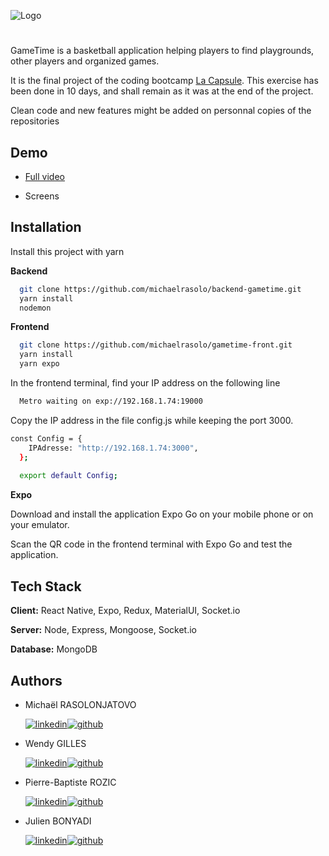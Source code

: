 
![Logo](https://res.cloudinary.com/dwccdtirq/image/upload/v1693409864/GameTime/logo_shadow_mt15kn.jpg)


# 

GameTime is a basketball application helping players to find playgrounds, other players and organized games.

It is the final project of the coding bootcamp [La Capsule](https://www.lacapsule.academy/formation-developpeur-web/full-time).
This exercise has been done in 10 days, and shall remain as it was at the end of the project.

Clean code and new features might be added on personnal copies of the repositories


## Demo

- [Full video](https://drive.google.com/file/d/1LtxMaIspYyy1IxkUKa4b7Xka9DObgOIy/view)

- Screens
## Installation

Install this project with yarn

**Backend**
```bash
  git clone https://github.com/michaelrasolo/backend-gametime.git
  yarn install
  nodemon
```

**Frontend**
```bash
  git clone https://github.com/michaelrasolo/gametime-front.git
  yarn install
  yarn expo
```
In the frontend terminal, find your IP address on the following line
```bash
  Metro waiting on exp://192.168.1.74:19000
```

Copy the IP address in the file config.js while keeping the port 3000.
```bash
const Config = {
    IPAdresse: "http://192.168.1.74:3000",
  };
  
  export default Config;
```
**Expo**

Download and install the application Expo Go on your mobile phone or on your emulator.

Scan the QR code in the frontend terminal with Expo Go and test the application.
## Tech Stack

**Client:** React Native, Expo, Redux, MaterialUI, Socket.io

**Server:** Node, Express, Mongoose, Socket.io

**Database:** MongoDB


## Authors

- Michaël RASOLONJATOVO

  [![linkedin](https://img.shields.io/badge/linkedin-0A66C2?style=for-the-badge&logo=linkedin&logoColor=white)](https://www.linkedin.com/in/mrasolon)[![github](https://img.shields.io/badge/github-040303?style=for-the-badge&logo=github&logoColor=white)](https://github.com/michaelrasolo)
- Wendy GILLES

  [![linkedin](https://img.shields.io/badge/linkedin-0A66C2?style=for-the-badge&logo=linkedin&logoColor=white)](https://www.linkedin.com/in/wendy-gilles-8b83471a8)[![github](https://img.shields.io/badge/github-040303?style=for-the-badge&logo=github&logoColor=white)](https://github.com/dyywen)
- Pierre-Baptiste ROZIC

   [![linkedin](https://img.shields.io/badge/linkedin-0A66C2?style=for-the-badge&logo=linkedin&logoColor=white)](https://www.linkedin.com/in/pierre-baptiste-rozic-6098ab90)[![github](https://img.shields.io/badge/github-040303?style=for-the-badge&logo=github&logoColor=white)](https://github.com/pbarozic)
- Julien BONYADI

   [![linkedin](https://img.shields.io/badge/linkedin-0A66C2?style=for-the-badge&logo=linkedin&logoColor=white)](https://www.linkedin.com/in/julien-bonyadi)[![github](https://img.shields.io/badge/github-040303?style=for-the-badge&logo=github&logoColor=white)](https://github.com/galfior)
